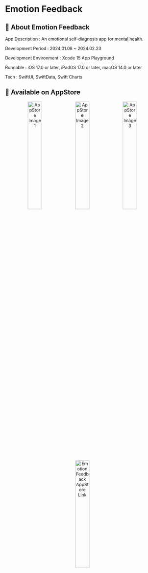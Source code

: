 # Emotion Feedback

## 📱 About Emotion Feedback

App Description : An emotional self-diagnosis app for mental health.

Development Period : 2024.01.08 ~ 2024.02.23

Development Environment : Xcode 15 App Playground

Runnable : iOS 17.0 or later, iPadOS 17.0 or later, macOS 14.0 or later

Tech : SwiftUI, SwiftData, Swift Charts

## 📲 Available on AppStore

<p align="center">
  <img width="30%" align="center" src="https://github.com/user-attachments/assets/167f4a18-d4f8-4001-9c0b-8516c3e349eb" alt="AppStore Image1"/>
  <img width="30%" align="center" src="https://github.com/user-attachments/assets/e51b711b-5305-4e93-a140-308cbf6ff670" alt="AppStore Image2"/>
  <img width="30%" align="center" src="https://github.com/user-attachments/assets/f73eb1cd-d79b-41f3-a9fb-187863086b00" alt="AppStore Image3"/>
  <a href="https://apps.apple.com/kr/app/emotion-feedback/id6480441483" target="_blank">
	  <img width="30%" src="https://github.com/user-attachments/assets/e3824c60-a6eb-401e-ab56-829fbcebf06f" alt="Emotion Feedback AppStore Link">
  <a>
</p>
